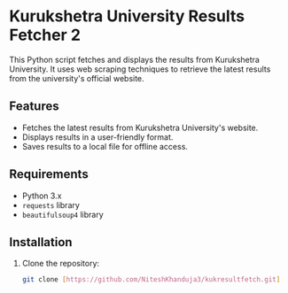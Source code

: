 # Kurukshetra University Results Fetcher 2

This Python script fetches and displays the results from Kurukshetra University. It uses web scraping techniques to retrieve the latest results from the university's official website.

## Features

- Fetches the latest results from Kurukshetra University's website.
- Displays results in a user-friendly format.
- Saves results to a local file for offline access.

## Requirements

- Python 3.x
- `requests` library
- `beautifulsoup4` library

## Installation

1. Clone the repository:

   ```bash
   git clone [https://github.com/NiteshKhanduja3/kukresultfetch.git]

